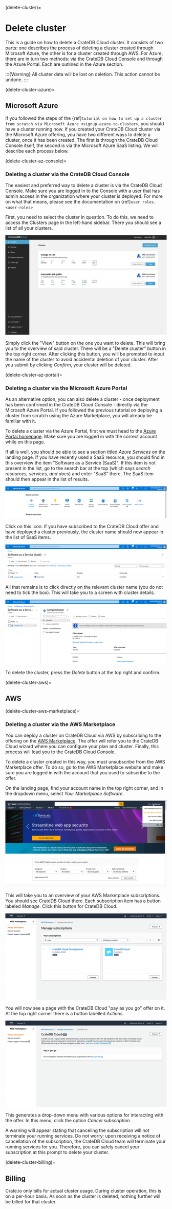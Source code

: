 (delete-cluster)=
# Delete cluster

This is a guide on how to delete a CrateDB Cloud cluster. It consists of
two parts: one describes the process of deleting a cluster created
through Microsoft Azure, the other is for a cluster created through AWS.
For Azure, there are in turn two methods: via the CrateDB Cloud Console
and through the Azure Portal. Each are outlined in the Azure section.

:::{Warning}
All cluster data will be lost on deletion. This action cannot be undone.
:::

(delete-cluster-azure)=
## Microsoft Azure 

If you followed the steps of the {ref}`tutorial on how to set up a cluster
from scratch via Microsoft Azure <signup-azure-to-cluster>`, 
you should have a cluster running now. If you created your
CrateDB Cloud cluster via the Microsoft Azure offering, you have two
different ways to delete a cluster, once it has been created. The first
is through the CrateDB Cloud Console itself, the second is via the
Microsoft Azure SaaS listing. We will describe each process below.

(delete-cluster-az-console)=
### Deleting a cluster via the CrateDB Cloud Console 

The easiest and preferred way to delete a cluster is via the CrateDB
Cloud Console. Make sure you are logged in to the Console with a user
that has admin access in the organization where your cluster is
deployed. For more on what that means, please see the documentation on
{ref}`user roles. <user-roles>`

First, you need to select the cluster in question. To do this, we need
to access the Clusters page in the left-hand sidebar. There you should
see a list of all your clusters.

![Cloud Console Clusters overview](../_assets/img/clusters-overview.png)

Simply click the \"View\" button on the one you want to delete. This
will bring you to the overview of said cluster. There will be a \"Delete
cluster\" button in the top right corner. After clicking this button,
you will be prompted to input the name of the cluster to avoid
accidental deletion of your cluster. After you submit by clicking
*Confirm*, your cluster will be deleted.

(delete-cluster-az-portal)=
### Deleting a cluster via the Microsoft Azure Portal 

As an alternative option, you can also delete a cluster - once
deployment has been confirmed in the CrateDB Cloud Console - directly
via the Microsoft Azure Portal. If you followed the previous tutorial on
deploying a cluster from scratch using the Azure Marketplace, you will
already be familiar with it.

To delete a cluster via the Azure Portal, first we must head to the
[Azure Portal homepage](https://portal.azure.com/). Make sure you are
logged in with the correct account while on this page.

If all is well, you should be able to see a section titled *Azure
Services* on the landing page. If you have recently used a SaaS
resource, you should find in this overview the item \"Software as a
Service (SaaS)\". If this item is not present in the list, go to the
search bar at the top (which says *search resources, services, and
docs*) and enter \"SaaS\" there. The SaaS item should then appear in the
list of results.

![Azure Portal services menu](../_assets/img/azureservices.png)

Click on this icon. If you have subscribed to the CrateDB Cloud offer
and have deployed a cluster previously, the cluster name should now
appear in the list of SaaS items.

![Azure Portal SaaS subscriptions list](../_assets/img/azuresaas.png)

All that remains is to click directly on the relevant cluster name (you
do not need to tick the box). This will take you to a screen with
cluster details.

![Azure Portal SaaS cluster details](../_assets/img/azuresaasdetails.png)

To delete the cluster, press the *Delete* button at the top right and
confirm.

(delete-cluster-aws)=
## AWS 

(delete-cluster-aws-marketplace)=
### Deleting a cluster via the AWS Marketplace 

You can deploy a cluster on CrateDB Cloud via AWS by subscribing to the
offering on the [AWS
Marketplace](https://aws.amazon.com/marketplace/pp/B089M4B1ND). The
offer will refer you to the CrateDB Cloud wizard where you can configure
your plan and cluster. Finally, this process will lead you to the
CrateDB Cloud Console.

To delete a cluster created in this way, you must unsubscribe from the
AWS Marketplace offer. To do so, go to the AWS Marketplace website and
make sure you are logged in with the account that you used to subscribe
to the offer.

On the landing page, find your account name in the top right corner, and
in the dropdown menu, select *Your Marketplace Software*.

![AWS Marketplace landing page](../_assets/img/aws-marketplace.png)

This will take you to an overview of your AWS Marketplace subscriptions.
You should see CrateDB Cloud there. Each subscription item has a button
labeled *Manage*. Click this button for CrateDB Cloud.

![AWS Marketplace subscription management page](../_assets/img/aws-subscriptions.png)

You will now see a page with the CrateDB Cloud \"pay as you go\" offer
on it. At the top right corner there is a button labelled *Actions*.

![AWS Marketplace subscription CrateDB Cloud](../_assets/img/aws-cratedbcloud.png)

This generates a drop-down menu with various options for interacting
with the offer. In this menu, click the option *Cancel subscription*.

A warning will appear stating that canceling the subscription will not
terminate your running services. Do not worry: upon receiving a notice
of cancellation of the subscription, the CrateDB Cloud team will
terminate your running services for you. Therefore, you can safely
cancel your subscription at this prompt to delete your cluster.

(delete-cluster-billing)=
## Billing 

Crate.io only bills for actual cluster usage. During cluster operation,
this is on a per-hour basis. As soon as the cluster is deleted, nothing
further will be billed for that cluster.